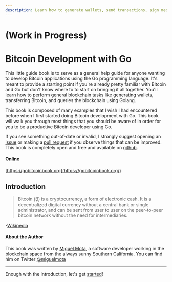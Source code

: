 ```yaml
---
description: Learn how to generate wallets, send transactions, sign messages, query the blockchain, and much more with this little guide book on Bitcoin Development with Go.
---
```


# (Work in Progress)

# Bitcoin Development with Go

This little guide book is to serve as a general help guide for anyone wanting to develop Bitcoin applications using the Go programming language. It's meant to provide a starting point if you're already pretty familiar with Bitcoin and Go but don't know where to to start on bringing it all together. You'll learn how to perform general blockchain tasks like generating wallets, transferring Bitcoin, and queries the blockchain using Golang.

This book is composed of many examples that I wish I had encountered before when I first started doing Bitcoin development with Go. This book will walk you through most things that you should be aware of in order for you to be a productive Bitcoin developer using Go.

If you see something out-of-date or invalid, I strongly suggest opening an [issue](https://github.com/miguelmota/bitcoin-development-with-go-book/issues) or making a [pull request](https://github.com/miguelmota/bitcoin-development-with-go-book/pulls) if you observe things that can be improved. This book is completely open and free and available on [github](https://github.com/miguelmota/bitcoin-development-with-go-book).

#### Online

[https://gobitcoinbook.org](https://gobitcoinbook.org/)

<!--
#### E-book

The e-book is avaiable in different formats.

- [PDF](https://gobitcoinbook.org/bitcoin-development-with-go.pdf)
- [EPUB](https://gobitcoinbook.org/bitcoin-development-with-go.epub)
- [MOBI](https://gobitcoinbook.org/bitcoin-development-with-go.mobi)
-->

## Introduction

> Bitcoin (₿) is a cryptocurrency, a form of electronic cash. It is a decentralized digital currency without a central bank or single administrator, and can be sent from user to user on the peer-to-peer bitcoin network without the need for intermediaries.

-[Wikipedia](https://en.wikipedia.org/wiki/Bitcoin)


#### About the Author

This book was written by [Miguel Mota](https://github.com/miguelmota), a software developer working in the blockchain space from the always sunny Southern California. You can find him on Twitter [@miguelmota](https://twitter.com/miguelmotah)

---

Enough with the introduction, let's get [started](../client)!
